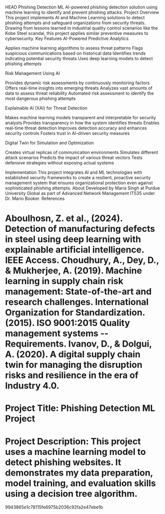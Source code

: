 HEAD
Phishing Detection ML
AI-powered phishing detection solution using machine learning to identify and prevent phishing attacks.
Project Overview
This project implements AI and Machine Learning solutions to detect phishing attempts and safeguard organizations from security threats. Drawing from lessons learned in industrial quality control scenarios like the Kobe Steel scandal, this project applies similar preventive measures to cybersecurity.
Key Features
AI-Powered Predictive Analytics

Applies machine learning algorithms to assess threat patterns
Flags suspicious communications based on historical data
Identifies trends indicating potential security threats
Uses deep learning models to detect phishing attempts

Risk Management Using AI

Provides dynamic risk assessments by continuously monitoring factors
Offers real-time insights into emerging threats
Analyzes vast amounts of data to assess threat reliability
Automated risk assessment to identify the most dangerous phishing attempts

Explainable AI (XAI) for Threat Detection

Makes machine learning models transparent and interpretable for security analysts
Provides transparency in how the system identifies threats
Enables real-time threat detection
Improves detection accuracy and enhances security controls
Fosters trust in AI-driven security measures

Digital Twin for Simulation and Optimization

Creates virtual replicas of communication environments
Simulates different attack scenarios
Predicts the impact of various threat vectors
Tests defensive strategies without exposing actual systems

Implementation
This project integrates AI and ML technologies with established security frameworks to create a resilient, proactive security management system that ensures organizational protection even against sophisticated phishing attempts.
About
Developed by Maria Singh at Purdue University Global as part of Advanced Network Management IT535 under Dr. Mario Booker.
References

Aboulhosn, Z. et al., (2024). Detection of manufacturing defects in steel using deep learning with explainable artificial intelligence. IEEE Access.
Choudhury, A., Dey, D., & Mukherjee, A. (2019). Machine learning in supply chain risk management: State-of-the-art and research challenges.
International Organization for Standardization. (2015). ISO 9001:2015 Quality management systems -- Requirements.
Ivanov, D., & Dolgui, A. (2020). A digital supply chain twin for managing the disruption risks and resilience in the era of Industry 4.0.
=======
# Project Title: Phishing Detection ML Project
# Project Description: This project uses a machine learning model to detect phishing websites. It demonstrates my data preparation, model training, and evaluation skills using a decision tree algorithm.
9943865e1c78115fe6975b2036c92fa2e47ebe1b

